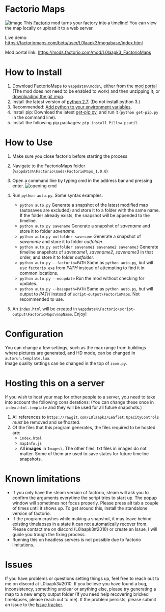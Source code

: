 # Factorio Maps
![image](https://user-images.githubusercontent.com/6313423/46447780-0d723880-c784-11e8-8e6f-2b35d24f25b9.png)
This [Factorio](http://www.factorio.com/) mod turns your factory into a timeline! You can view the map locally or upload it to a web server.

Live demo: https://factoriomaps.com/beta/user/L0laapk3/megabase/index.html

Mod portal link: https://mods.factorio.com/mod/L0laapk3_FactorioMaps

# How to Install
1. Download FactorioMaps to `%appdata%\mods\`, either from the [mod portal](https://mods.factorio.com/mod/L0laapk3_FactorioMaps) (The mod does not need to be enabled to work) and then unzipping it, or [downloading the git repo](https://github.com/L0laapk3/FactorioMaps/releases). 
1. Install the latest version of [python 2.7](https://www.python.org/downloads/). (Do not install python 3.)
1. Recommended: [Add python to your environment variables](https://stackoverflow.com/a/4855685/3185280).
1. Install pip: Download the latest [get-pip.py](https://bootstrap.pypa.io/get-pip.py), and run it (`python get-pip.py` in the command line).
1. Install the following pip packages: `pip install Pillow psutil`.

# How to Use
1. Make sure you close factorio before starting the process.
1. Navigate to the FactorioMaps folder (`%appdata%\Factorio\mods\FactorioMaps_1.0.0`)
1. Open a command line by typing cmd in the address bar and pressing enter. ![opening cmd](https://user-images.githubusercontent.com/6313423/46446227-6ab5bc00-c77b-11e8-982e-b040f964a778.png)
1. Run `python auto.py`. Some syntax examples:
    * `python auto.py` Generate a snapshot of the latest modified map (autosaves are excluded) and store it to a folder with the same name. If the folder already exists, the snapshot will be appended to the timeline.
    * `python auto.py savename` Generate a snapshot of *savename* and store it to folder *savename*.
    * `python auto.py outfolder savename` Generate a snapshot of *savename* and store it to folder *outfolder*.
    * `python auto.py outfolder savename1 savename2 savename3` Generate timeline snapshots of *savename1*, *savename2*, *savename3* in that order, and store it to folder *outfolder*.
    * `python auto.py --factorio=PATH` Same as `python auto.py`, but will use `factorio.exe` from *PATH* instead of attempting to find it in common locations.
    * `python auto.py --noupdate` Run the mod without checking for updates.
    * `python auto.py --basepath=PATH` Same as `python auto.py`, but will output to *PATH* instead of `script-output\FactorioMaps`. Not recommended to use.

1. An `index.html` will be created in `%appdata%\Factorio\script-output\FactorioMaps\mapName`. Enjoy!

# Configuration
You can change a few settings, such as the max range from buildings where pictures are generated, and HD mode, can be changed in `autorun.template.lua`.  
Image quality settings can be changed in the top of `zoom.py`.

# Hosting this on a server
If you wish to host your map for other people to a server, you need to take into account the following considerations: (You can change these once in `index.html.template` and they will be used for all future snapshots.)
1. All references to `https://rawgit.com/L0laapk3/Leaflet.OpacityControls` *must* be removed and selfhosted.
1. Of the files that this program generates, the files required to be hosted are:
    * `index.html`
    * `mapInfo.js`
    * All __images__ in `Images\`.
    The other files, txt files in images do not matter. Some of them are used to save states for future timeline snapshots.

# Known limitations
* If you only have the steam version of factorio, steam will ask you to confirm the arguments everytime the script tries to start up. The popup window will sometimes not focus properly. Please press alt tab a couple of times until it shows up. To get around this, install the standalone version of factorio.
* If the program crashes while making a snapshot, it may leave behind existing timelapses in a state it can not automatically recover from. Please contact me on discord (L0laapk3#2010) or create an Issue, I will guide you trough the fixing process.
* Running this on headless servers is not possible due to factorio limitations.

# Issues
If you have problems or questions setting things up, feel free to reach out to me on discord at L0laapk3#2010.
If you believe you have found a bug, inconsistency, something unclear or anything else, please try generating a map to a new empty output folder (If you need help recovering bricked timelapses, please reach out to me). If the problem persists, please submit an issue to the [Issue tracker](https://github.com/L0laapk3/FactorioMaps/issues).
